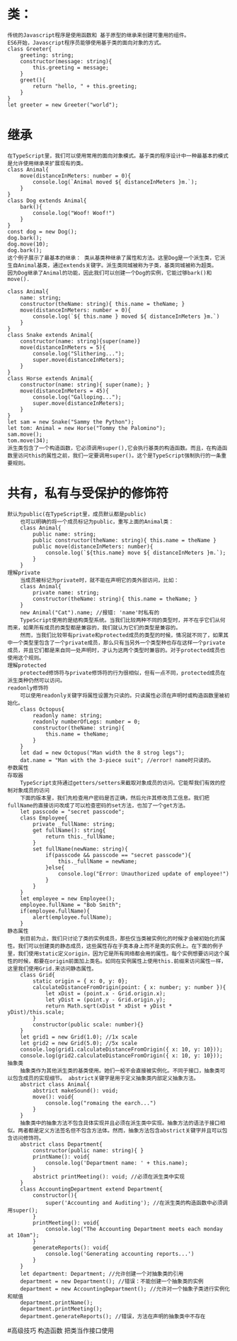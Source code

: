 # 类：
    传统的Javascript程序是使用函数和 基于原型的继承来创建可重用的组件。
    ES6开始，Javascript程序员能够使用基于类的面向对象的方式。
    class Greeter{
        greeting: string;
        constructor(message: string){
            this.greeting = message;
        }
        greet(){
            return "hello, " + this.greeting;
        }
    }
    let greeter = new Greeter("world");

# 继承
    在TypeScript里，我们可以使用常用的面向对象模式。基于类的程序设计中一种最基本的模式是允许使用继承来扩展现有的类。
    class Animal{
        move(distanceInMeters: number = 0){
            console.log(`Animal moved ${ distanceInMeters }m.`);
        }
    }
    class Dog extends Animal{
        bark(){
            console.log("Woof! Woof!")
        }
    }
    const dog = new Dog();
    dog.bark();
    dog.move(10);
    dog.bark();
    这个例子展示了最基本的继承： 类从基类种继承了属性和方法。这里Dog是一个派生类，它派生自Animal基类，通过extends关键字。派生类同城被称为子类，基类同城被称为超类。
    因为Dog继承了Animal的功能，因此我们可以创建一个Dog的实例，它能过够bark()和move().

    class Animal{
        name: string;
        constructor(theName: string){ this.name = theName; }
        move(distanceInMeters: number = 0){
            console.log(`${ this.name } moved ${ distanceInMeters }m.`)
        }
    }
    class Snake extends Animal{
        constructor(name: string){super(name)}
        move(distanceInMeters = 5){
            console.log("Slithering...");
            super.move(distanceInMeters);
        }
    }
    class Horse extends Animal{
        constructor(name: string){ super(name); }
        move(distanceInMeters = 45){
            console.log("Galloping...");
            super.move(distanceInMeters);
        }
    }
    let sam = new Snake("Sammy the Python");
    let tom: Animal = new Horse("Tommy the Palomino");
    sam.move();
    tom.move(34);
    派生类包含了一个构造函数，它必须调用super(),它会执行基类的构造函数。而且，在构造函数里访问this的属性之前，我们一定要调用super()。这个是TypeScript强制执行的一条重要规则。

# 共有，私有与受保护的修饰符
    默认为public(在TypeScript里，成员默认都是public)
        也可以明确的将一个成员标记为public，重写上面的Animal类：
        class Animal{
            public name: string;
            public constructor(theName: string){ this.name = theName }
            public move(distanceInMeters: number){
                console.log(`${this.name} move ${ distanceInMeters }m.`);
            }
        }
    理解private
        当成员被标记为private时，就不能在声明它的类外部访问，比如：
        class Animal{
            private name: string;
            constructor(theName: string){ this.name = theName; }
        }
        new Animal("Cat").name; //报错: 'name'时私有的
        TypeScript使用的是结构类型系统。当我们比较两种不同的类型时，并不在乎它们从何而来，如果所有成员的类型都是兼容的，我们就认为它们的类型是兼容的。
        然而，当我们比较带有private和protected成员的类型的时候，情况就不同了，如果其中一个类型里包含了一个private成员，那么只有当另外一个类型种也存在这样一个private成员，并且它们都是来自同一处声明时，才认为这两个类型时兼容的。对于protected成员也使用这个规则。
    理解protected
        protected修饰符与private修饰符的行为很相似，但有一点不同，protected成员在派生类种仍然可以访问。
    readonly修饰符
        可以使用readonly关键字将属性设置为只读的。只读属性必须在声明时或构造函数里被初始化。
        class Octopus{
            readonly name: string;
            readonly numberOfLegs: number = 0;
            constructor(theName: string){
                this.name = theName;
            }
        }
        let dad = new Octopus("Man width the 8 strog legs");
        dat.name = "Man with the 3-piece suit"; //error! name时只读的。
    参数属性
    存取器
        TypeScript支持通过getters/setters来截取对象成员的访问。它能帮我们有效的控制对象成员的访问
        下面的版本里，我们先检查用户密码是否正确，然后允许其修改员工信息。我们把fullName的直接访问改成了可以检查密码的set方法，也加了一个get方法。
        let passcode = "secret passcode";
        class Employee{
            private _fullName: string;
            get fullName(): string{
                return this._fullName;
            }
            set fullName(newName: string){
                if(passcode && passcode == "secret passcode"){
                    this._fullName = newName;
                }else{
                    console.log("Error: Unauthorized update of employee!")
                }
            }
        }
        let employee = new Employee();
        employee.fullName = "Bob Smith";
        if(employee.fullName){
            alert(employee.fullName);
        }
    静态属性
        到目前为止，我们只讨论了类的实例成员，那些仅当类被实例化的时候才会被初始化的属性。我们可以创建类的静态成员，这些属性存在于类本身上而不是类的实例上。在下面的例子里，我们使用static定义origin，因为它是所有网络都会用的属性。每个实例想要访问这个属性的时候，都要在origin前面加上类名。如同在实例属性上使用this.前缀来访问属性一样，这里我们使用Grid.来访问静态属性。
        class Grid{
            static origin = { x: 0, y: 0};
            calculateDistanceFromOrigin(point: { x: number; y: number }){
                let xDist = (point.x - Grid.origin.x);
                let yDist = (point.y - Grid.origin.y);
                return Math.sqrt(xDist * xDist + yDist * yDist)/this.scale;
            }
            constructor(public scale: number){}
        }
        let grid1 = new Grid(1.0); //1x scale
        let grid2 = new Grid(5.0); //5x scale
        console.log(grid1.calculateDistanceFromOrigin({ x: 10, y: 10}));
        console.log(grid2.calculateDistanceFromOrigin({ x: 10, y: 10}));
    抽象类
        抽象类作为其他派生类的基类使用。她们一般不会直接被实例化。不同于接口，抽象类可以包含成员的实现细节。 abstrict关键字是用于定义抽象类内部定义抽象方法。
        abstrict class Animal{
            abstrict makeSound(): void;
            move(): void{
                console.log("romaing the earch...")
            }
        }
        抽象类中的抽象方法不包含具体实现并且必须在派生类中实现。抽象方法的语法于接口相似。两者都是定义方法签名但不包含方法体。然而，抽象方法包含abstrict关键字并且可以包含访问修饰符。
        abstrict class Department{
            constructor(public name: string){ }
            printName(): void{
                console.log('Department name: ' + this.name);
            }
            abstrict printMeeting(): void; //必须在派生类中实现
        }
        class AccountingDepartment extend Department{
            constructor(){
                super('Accounting and Auditing'); //在派生类的构造函数中必须调用super();
            }
            printMeeting(): void{
                console.log("The Accounting Department meets each monday at 10am");
            }
            generateReports(): void{
                console.log('Generating accounting reports...')
            }
        }
        let department: Department; //允许创建一个对抽象类的引用
        department = new Department(); //错误：不能创建一个抽象类的实例
        department = new AccountingDepartment(); //允许对一个抽象子类进行实例化和赋值
        department.printName();
        department.printMeeting();
        department.generateReports(); //错误，方法在声明的抽象类中不存在
#高级技巧
    构造函数
    把类当作接口使用
    
